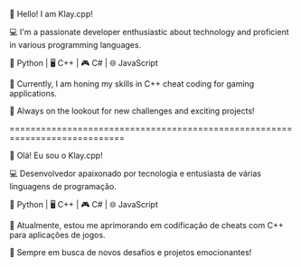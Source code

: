 👋 Hello! I am Klay.cpp!

💻 I'm a passionate developer enthusiastic about technology and proficient in various programming languages.

🐍 Python | 🖥️ C++ | 🎮 C# | 🌐 JavaScript

🌱 Currently, I am honing my skills in C++ cheat coding for gaming applications.

🚀 Always on the lookout for new challenges and exciting projects!



============================================================================



👋 Olá! Eu sou o Klay.cpp!

💻 Desenvolvedor apaixonado por tecnologia e entusiasta de várias linguagens de programação.

🐍 Python | 🖥️ C++ | 🎮 C# | 🌐 JavaScript

🌱 Atualmente, estou me aprimorando em codificação de cheats com C++ para aplicações de jogos.

🚀 Sempre em busca de novos desafios e projetos emocionantes!

